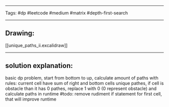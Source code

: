 

----

Tags: #dp #leetcode #medium #matrix #depth-first-search

----

## Drawing:
[[unique_paths_ii.excalidraw]]

----


## solution explanation:
basic dp problem, start from bottom to up, calculate amount of paths with rules: current cell have sum of right and bottom cells unique pathes, if cell is obstacle than it has 0 pathes, replace 1 with 0 (0 represent obstacle) and calculate paths in runtime #todo: remove rudiment if statement for first cell, that will improve runtime
